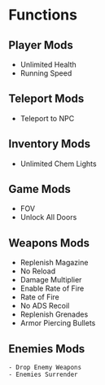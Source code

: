 


# Functions 
## Player Mods

   - Unlimited Health
   -  Running Speed

## Teleport Mods

   -  Teleport to NPC

## Inventory Mods

   -  Unlimited Chem Lights

## Game Mods

  -   FOV
  -   Unlock All Doors

## Weapons Mods

   -  Replenish Magazine
   -  No Reload
   -  Damage Multiplier
   -  Enable Rate of Fire
   -  Rate of Fire
   -  No ADS Recoil
   -  Replenish Grenades
   -  Armor Piercing Bullets

## Enemies Mods

    - Drop Enemy Weapons
    - Enemies Surrender

